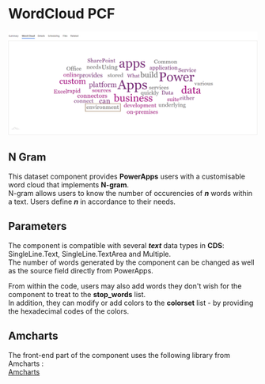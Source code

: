 # WordCloud PCF
  
![](Screenshots/WordCloud.gif)

## N Gram
This dataset component provides **PowerApps** users with a customisable word cloud that implements **N-gram**.  
N-gram allows users to know the number of occurencies of **_n_** words within a text. Users define **_n_** in accordance to their needs.
 
## Parameters
The component is compatible with several **_text_** data types in **CDS**: SingleLine.Text, SingleLine.TextArea and Multiple.  
The number of words generated by the component can be changed as well as the source field directly from PowerApps.

From within the code, users may also add words they don't wish for the component to treat to the **stop_words** list.  
In addition, they can modify or add colors to the **colorset** list - by providing the hexadecimal codes of the colors.

## Amcharts
The front-end part of the component uses the following library from Amcharts :  
[Amcharts](https://www.amcharts.com/docs/v4/chart-types/wordcloud/)
